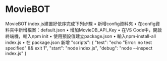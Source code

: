 # MovieBOT
MovieBOT
index.js建置好依序完成下列步驟
• 新增config資料夾
• 在config資料夾中新增檔案：default.json
• 增加MovieDB_API_Key
• 在VS Code中，開啟終端機，輸入npm init
• 使用預設值建立package.json
• 輸入npm-install-all index.js
• 在 package.json 新增
"scripts": {
    "test": "echo \"Error: no test specified\" && exit 1",
    "start": "node index.js",
    "debug": "node --inspect index.js"
  }
